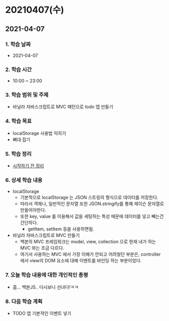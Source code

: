 # 20210407\(수\)

## 2021-04-07

### 1. 학습 날짜

* 2021-04-07

### 2. 학습 시간

* 10:00 ~ 23:00

### 3. 학습 범위 및 주제

* 바닐라 자바스크립트로 MVC 패턴으로 todo 앱 만들기

### 4. 학습 목표

* localStorage 사용법 익히기
* 뼈대 잡기

### 5. 학습 정리

* [시작하기 전 정리](https://simian114.gitbook.io/blog/undefined/blackcoffeestudy/zzz/1)

### 6. 상세 학습 내용

* localStorage
  * 기본적으로 localStorage 는 JSON 스트링의 형식으로 데이터를 저장한다.
  * 따라서 객체나, 일반적인 문자열 또한 JSON.stringify를 통해 제이슨 문자열로 만들어야한다.
  * 또한 key, value 를 이용해서 값을 세팅하는 특성 때문에 데이터를 넣고 빼는건 간단하다.
    * getItem, setItem 등을 사용하면됨.
* 바닐라 자바스크립트로 MVC 만들기
  * 백본의 MVC 프레임워크는 model, view, collection 으로 현재 내가 하는 MVC 와는 조금 다르다.
  * 여기서 사용하는 MVC 에서 가장 이해가 안되고 어려웠던 부분은, controller 에서 view의 DOM 요소에 대해 이벤트를 바인딩 하는 부분이었다.

### 7. 오늘 학습 내용에 대한 개인적인 총평

* 흠... 백본JS.. 다시보니 선녀다!ㅋㅋ

### 8. 다음 학습 계획

* TODO 앱 기본적인 이벤트 넣기

